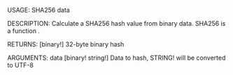 USAGE:
     SHA256 data 

DESCRIPTION:
     Calculate a SHA256 hash value from binary data.
     SHA256 is a function .

RETURNS: [binary!]
    32-byte binary hash

ARGUMENTS:
    data [binary! string!]
        Data to hash, STRING! will be converted to UTF-8
